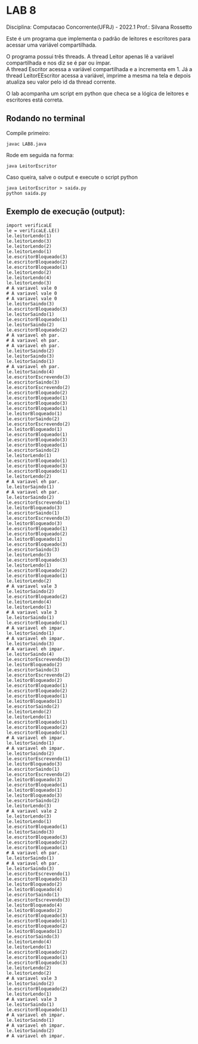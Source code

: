 # LAB 8

Disciplina: Computacao Concorrente(UFRJ) - 2022.1
Prof.: Silvana Rossetto

Este é um programa que implementa o padrão de leitores e escritores para acessar uma variável compartilhada. 

O programa possui três threads. A thread Leitor apenas lê a variável compartilhada e nos diz se é par ou ímpar.  
A thread Escritor acessa a variável compartilhada e a incrementa em 1. Já a thread LeitorEEscritor acessa a variável, imprime a mesma na tela e depois atualiza seu valor pelo id da thread corrente.  

O lab acompanha um script em python que checa se a lógica de leitores e escritores está correta.

## Rodando no terminal
Compile primeiro:
```
javac LAB8.java
```
Rode em seguida na forma:
```
java LeitorEscritor
```
Caso queira, salve o output e execute o script python
```
java LeitorEscritor > saida.py
python saida.py
```
## Exemplo de execução (output):

```
import verificaLE
le = verificaLE.LE()
le.leitorLendo(1)
le.leitorLendo(3)
le.leitorLendo(2)
le.leitorLendo(1)
le.escritorBloqueado(3)
le.escritorBloqueado(2)
le.escritorBloqueado(1)
le.leitorLendo(2)
le.leitorLendo(4)
le.leitorLendo(3)
# A variavel vale 0
# A variavel vale 0
# A variavel vale 0
le.leitorSaindo(3)
le.escritorBloqueado(3)
le.leitorSaindo(1)
le.escritorBloqueado(1)
le.leitorSaindo(2)
le.escritorBloqueado(2)
# A variavel eh par.
# A variavel eh par.
# A variavel eh par.
le.leitorSaindo(2)
le.leitorSaindo(3)
le.leitorSaindo(1)
# A variavel eh par.
le.leitorSaindo(4)
le.escritorEscrevendo(3)
le.escritorSaindo(3)
le.escritorEscrevendo(2)
le.escritorBloqueado(2)
le.escritorBloqueado(1)
le.escritorBloqueado(3)
le.escritorBloqueado(1)
le.leitorBloqueado(1)
le.escritorSaindo(2)
le.escritorEscrevendo(2)
le.leitorBloqueado(1)
le.escritorBloqueado(1)
le.escritorBloqueado(3)
le.escritorBloqueado(1)
le.escritorSaindo(2)
le.leitorLendo(1)
le.escritorBloqueado(1)
le.escritorBloqueado(3)
le.escritorBloqueado(1)
le.leitorLendo(2)
# A variavel eh par.
le.leitorSaindo(1)
# A variavel eh par.
le.leitorSaindo(2)
le.escritorEscrevendo(1)
le.leitorBloqueado(3)
le.escritorSaindo(1)
le.escritorEscrevendo(3)
le.leitorBloqueado(3)
le.escritorBloqueado(1)
le.escritorBloqueado(2)
le.leitorBloqueado(1)
le.escritorBloqueado(3)
le.escritorSaindo(3)
le.leitorLendo(3)
le.escritorBloqueado(3)
le.leitorLendo(1)
le.escritorBloqueado(2)
le.escritorBloqueado(1)
le.leitorLendo(2)
# A variavel vale 3
le.leitorSaindo(2)
le.escritorBloqueado(2)
le.leitorLendo(4)
le.leitorLendo(1)
# A variavel vale 3
le.leitorSaindo(1)
le.escritorBloqueado(1)
# A variavel eh impar.
le.leitorSaindo(1)
# A variavel eh impar.
le.leitorSaindo(3)
# A variavel eh impar.
le.leitorSaindo(4)
le.escritorEscrevendo(3)
le.leitorBloqueado(2)
le.escritorSaindo(3)
le.escritorEscrevendo(2)
le.leitorBloqueado(2)
le.escritorBloqueado(1)
le.escritorBloqueado(2)
le.escritorBloqueado(1)
le.leitorBloqueado(1)
le.escritorSaindo(2)
le.leitorLendo(2)
le.leitorLendo(1)
le.escritorBloqueado(1)
le.escritorBloqueado(2)
le.escritorBloqueado(1)
# A variavel eh impar.
le.leitorSaindo(1)
# A variavel eh impar.
le.leitorSaindo(2)
le.escritorEscrevendo(1)
le.leitorBloqueado(3)
le.escritorSaindo(1)
le.escritorEscrevendo(2)
le.leitorBloqueado(3)
le.escritorBloqueado(1)
le.leitorBloqueado(1)
le.leitorBloqueado(3)
le.escritorSaindo(2)
le.leitorLendo(3)
# A variavel vale 2
le.leitorLendo(3)
le.leitorLendo(1)
le.escritorBloqueado(1)
le.leitorSaindo(3)
le.escritorBloqueado(3)
le.escritorBloqueado(2)
le.escritorBloqueado(1)
# A variavel eh par.
le.leitorSaindo(1)
# A variavel eh par.
le.leitorSaindo(3)
le.escritorEscrevendo(1)
le.escritorBloqueado(3)
le.leitorBloqueado(2)
le.leitorBloqueado(4)
le.escritorSaindo(1)
le.escritorEscrevendo(3)
le.leitorBloqueado(4)
le.leitorBloqueado(2)
le.escritorBloqueado(3)
le.escritorBloqueado(1)
le.escritorBloqueado(2)
le.leitorBloqueado(1)
le.escritorSaindo(3)
le.leitorLendo(4)
le.leitorLendo(1)
le.escritorBloqueado(2)
le.escritorBloqueado(1)
le.escritorBloqueado(3)
le.leitorLendo(2)
le.leitorLendo(2)
# A variavel vale 3
le.leitorSaindo(2)
le.escritorBloqueado(2)
le.leitorLendo(1)
# A variavel vale 3
le.leitorSaindo(1)
le.escritorBloqueado(1)
# A variavel eh impar.
le.leitorSaindo(1)
# A variavel eh impar.
le.leitorSaindo(2)
# A variavel eh impar.  
```
